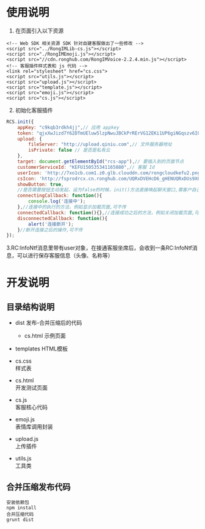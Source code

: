 # 使用说明
1. 在页面引入以下资源
```
<!-- Web SDK 相关资源 SDK 针对自建客服做出了一些修改 -->
<script src="../RongIMLib-cs.js"></script>
<script src="./RongIMEmoji.js"></script> 
<script src="//cdn.ronghub.com/RongIMVoice-2.2.4.min.js"></script>
<!-- 客服插件样式表和 js 代码 -->
<link rel="stylesheet" href="cs.css">
<script src="utils.js"></script>
<script src="upload.js"></script>
<script src="template.js"></script>
<script src="emoji.js"></script>
<script src="cs.js"></script>

```
2. 初始化客服插件
``` javascript
RCS.init({
    appKey: "c9kqb3rdkh4jj",// 应用 appkey
    token: "qjxXwJizd7Y62DTmUEluw5lzpNwuJBCkPrRErVG12EKi1UP6giNGqszv6IQX0IndGKwjoGwevVmUVSN0x458KOqK0LwxTuhy",// 当前游客或登录用户 token
    upload: {
        fileServer: "http://upload.qiniu.com",// 文件服务器地址
        isPrivate: false // 是否是私有云
    },
    target: document.getElementById("rcs-app"),// 要插入到的页面节点
    customerServiceId: "KEFU150535341165880",// 客服 Id
    userIcon: 'http://7xo1cb.com1.z0.glb.clouddn.com/rongcloudkefu2.png',//用户默认头像，在用户没有头像的时候显示
    csIcon: 'http://fsprodrcx.cn.ronghub.com/UQRxDVEHcD6_gHENUQRxDUs9XOZRBH25PGECfjBjFA/base64.png',//客服默认头像，在客服没有头像的时候显示,建议线上地址
    showButton: true,
    //是否需要按钮主动发起，设为false的时候，init()方法直接唤起聊天窗口,需客户自己编写按钮，点击之后调用init(),templates中的button模板不可用;设为true的时候，init()首先唤起客服咨询按钮，点击之后才连接客服，唤起聊天窗口，在进入页面之后就需调用init()方法。此参数是为了方便客户在点击客服按钮后自行获取token，在获取到token之后，执行init()即可。
    connectingCallback: function(){
        console.log('连接中');
    },//连接中的执行的方法，例如显示加载页面,可不传
    connectedCallback: function(){},//连接成功之后的方法，例如关闭加载页面,可不传
    disconnectedCallback: function(){
        alert('连接断开');
    }//断开连接之后的操作,可不传
});
```
3.RC:InfoNtf消息里带有user对象，在接通客服坐席后，会收到一条RC:InfoNtf消息，可以进行保存客服信息（头像、名称等）

# 开发说明
## 目录结构说明
- dist 
    发布-合并压缩后的代码
    + cs.html
        示例页面
- templates
    HTML模板

- cs.css  
    样式表
- cs.html  
    开发测试页面
- cs.js  
    客服核心代码
- emoji.js  
    表情库调用封装
- upload.js  
    上传插件
- utils.js  
    工具类

## 合并压缩发布代码
```
安装依赖包
npm install
合并压缩代码
grunt dist
```